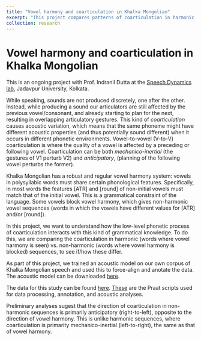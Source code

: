 ```yaml
---
title: "Vowel harmony and coarticulation in Khalka Mongolian"
excerpt: "This project compares patterns of coarticulation in harmonic vs. non-harmonic vowel sequences to understand how a low-level phonetic process interacts with phonological constraints"
collection: research
---
```


Vowel harmony and coarticulation in Khalka Mongolian
==

This is an ongoing project with Prof. Indranil Dutta at the [Speech Dynamics lab](https://duttalab.github.io/indranil.html), Jadavpur University, Kolkata.

While speaking, sounds are not produced discretely, one after the other. Instead, while producing a sound our articulators are still affected by the previous vowel/consonant, and already starting to plan for the next, resulting in overlapping articulatory gestures. This kind of *coarticulation* causes acoustic variation, which means that the same phoneme might have different acoustic properties (and thus potentially sound different) when it occurs in different phonetic environments. Vowel-to-vowel (V-to-V) coarticulation is where the quality of a vowel is affected by a preceding or following vowel. Coarticulation can be both *mechanico-inertial* (the gestures of V1 perturb V2) and *anticipatory*, (planning of the following vowel perturbs the former).

Khalka Mongolian has a robust and regular vowel harmony system: vowels in polysyllabic words must share certain phonological features. Specifically, in most words the features [ATR] and [round] of non-initial vowels must match that of the initial vowel. This is a grammatical constraint of the language. Some vowels block vowel harmony, which gives non-harmonic vowel sequences (words in which the vowels have different values for [ATR] and/or [round]). 

In this project, we want to understand how the low-level phonetic process of coarticulation interacts with this kind of grammatical knowledge. To do this, we are comparing the coarticulation in harmonic (words where vowel harmony is seen) vs. non-harmonic (words where vowel harmony is blocked) sequences, to see if/how these differ.

As part of this project, we trained an acoustic model on our own corpus of Khalka Mongolian speech and used this to force-align and anotate the data. The acoustic model can be downloaded [here](https://github.com/auromitamitra/Mongolian_Acoustic_Model).

The data for this study can be found [here](https://github.com/auromitamitra/mongolian_vowel_harmony/tree/main/formant_data). [These](https://github.com/auromitamitra/mongolian_vowel_harmony/tree/main/scripts) are the Praat scripts used for data processing, annotation, and acoustic analyses. 

Preliminary analyses sugest that the direction of coarticulation in non-harmonic sequences is primarily anticipatory (right-to-left), opposite to the direction of vowel harmony. This is unlike harmonic sequences, where coarticulation is primarity mechanico-inertial (left-to-right), the same as that of vowel harmony. 